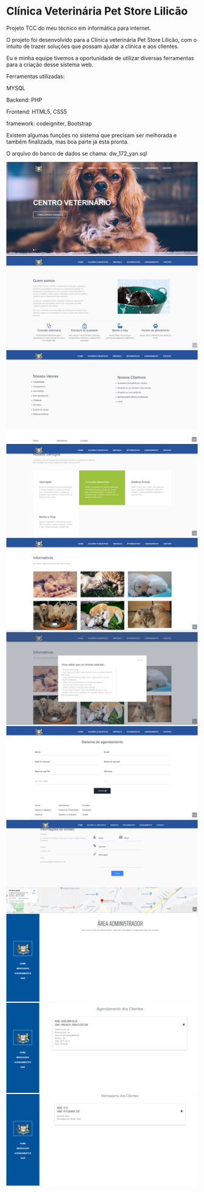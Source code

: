# Clínica Veterinária Pet Store Lilicão

Projeto TCC do meu técnico em informática para internet.

O projeto foi desenvolvido para a Clínica veterinária Pet Store Lilicão, com o intuito de trazer soluções que possam ajudar a clinica e aos clientes.

Eu e minha equipe tivemos a oportunidade de utilizar diversas ferramentas para a criação desse sistema web.

Ferramentas utilizadas:

MYSQL

Backend:
PHP

Frontend:
HTML5,
CSS5

framework:
codeigniter,
Bootstrap

Existem algumas funções no sistema que precisam ser melhorada e também finalizada, mas boa parte já esta pronta.

O arquivo do banco de dados se chama: dw_172_yan.sql

<img src=print/home.jpg />
<img src=print/home2.jpg />
<img src=print/valores.jpg />
<img src=print/servicos.jpg />
<img src=print/informativos.jpg />
<img src=print/informativos1.jpg />
<img src=print/agendamentocli.jpg />
<img src=print/contatos.jpg />
<img src=print/adm.jpg />
<img src=print/agendamentos.jpg />
<img src=print/mensagens.jpg />

